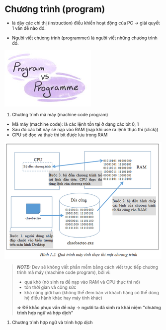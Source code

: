 # Chương trình (program)

- là dãy các chỉ thị (instruction) điều khiển hoạt động của PC -> giải quyết 1 vấn đề nào đó.

- Người viết chương trình (programmer) là người viết những chương trình đó.

![alt text](image/program-proramme.png)

1. Chương trình mã máy (machine code program)

- Mã máy (machine code): là các lệnh tồn tại ở dạng các bit 0, 1
- Sau đó các bit này sẽ nạp vào RAM (nạp khi use ra lệnh thực thi (click))
- CPU sẽ đọc và thực thi bit được lưu trong RAM

![alt text](image/machine-code-program.png)

> **_NOTE:_** Dev sẽ không viết phần mềm bằng cách viết trực tiếp chương trình mã máy (machine code program), bởi vì:
>
> - quá khó (nó sinh ra để nạp vào RAM và CPU thực thi nó)
> - tốn thời gian và công sức
> - khả năng giới hạn (không thể đem bán vì khách hàng có thể dùng hệ điều hành khác hay máy tính khác)
>
> **=> Để khắc phục vấn đề này -> người ta đã sinh ra khái niệm "chương trình hợp ngữ và hợp dịch"**

1. Chương trình hợp ngữ và trình hợp dịch
